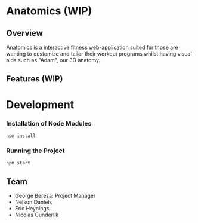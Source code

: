 # Anatomics (WIP)

## Overview

Anatomics is a interactive fitness web-application suited for those are wanting to customize and tailor their workout programs whilst having visual aids such as "Adam", our 3D anatomy.

## Features (WIP)



# Development

### Installation of Node Modules

```
npm install
```

### Running the Project

```
npm start
```

## Team

- George Bereza: Project Manager
- Nelson Daniels
- Eric Heynings
- Nicolas Cunderlik
